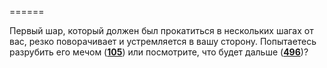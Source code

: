 ======

Первый шар, который должен был прокатиться в нескольких шагах от вас, резко поворачивает и устремляется в вашу сторону. Попытаетесь разрубить его мечом ([**105**](#n_105)) или посмотрите, что будет дальше ([**496**](#n_496))?

